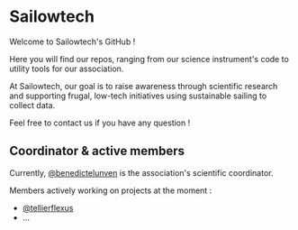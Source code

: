 # Sailowtech

Welcome to Sailowtech's GitHub !

Here you will find our repos, ranging from our science instrument's code to utility tools for our association.

At Sailowtech, our goal is to raise awareness through scientific research and supporting frugal, low-tech initiatives
using sustainable sailing to collect data.

Feel free to contact us if you have any question !

## Coordinator & active members

Currently, [@benedictelunven](https://github.com/benedictelunven) is the association's scientific coordinator.

Members actively working on projects at the moment :

- [@tellierflexus](https://github.com/tellierflexus)
- ...
